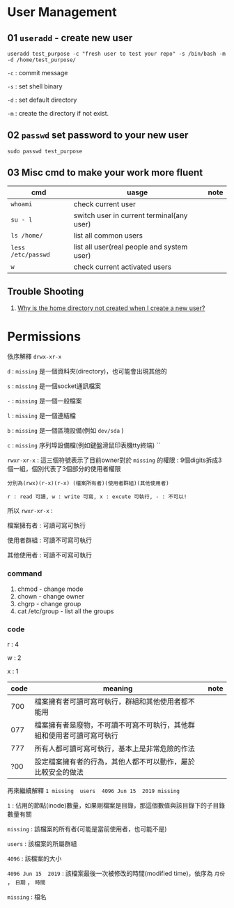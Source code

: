 # User Management

## 01 `useradd` - create new user

 `useradd test_purpose -c "fresh user to test your repo" -s /bin/bash -m -d /home/test_purpose/`

`-c` :  commit message
   
`-s` :  set shell binary

`-d` : set default directory

`-m` : create the directory if not exist.

## 02 `passwd` set password to your new user

 `sudo passwd test_purpose`

## 03 Misc cmd to make your work more fluent

| cmd      | uasge                | note |
|----------|----------------------|------|
| `whoami` | check current user |      |
| `su - l` | switch user in current terminal(any user) |      |
| `ls /home/` |list all common users|
| `less /etc/passwd` | list all user(real people and system user)|
| `w` |check current activated users|

## Trouble Shooting

1. [Why is the home directory not created when I create a new user?](https://unix.stackexchange.com/questions/182180/why-is-the-home-directory-not-created-when-i-create-a-new-user)

# Permissions

依序解釋 `drwx-xr-x`

`d` : `missing` 是一個資料夾(directory)，也可能會出現其他的

`s` : `missing` 是一個socket通訊檔案

`-` : `missing` 是一個一般檔案

`l` : `missing` 是一個連結檔

`b` : `missing` 是一個區塊設備(例如 `dev/sda` )

`c` : `missing` 序列埠設備檔(例如鍵盤滑鼠印表機tty終端)
``

`rwxr-xr-x` : 這三個符號表示了目前owner對於 `missing` 的權限 :  9個digits拆成3個一組，個別代表了3個部分的使用者權限

    分別為(rwx)(r-x)(r-x) (檔案所有者)(使用者群組)(其他使用者)

    r : read 可讀, w : write 可寫, x : excute 可執行, - : 不可以!

所以 `rwxr-xr-x` : 

檔案擁有者 : 可讀可寫可執行

使用者群組 : 可讀不可寫可執行

其他使用者 : 可讀不可寫可執行

### command

1. chmod - change mode
2. chown - change owner
3. chgrp - change group
4. cat /etc/group - list all the groups

### code

r : 4

w : 2

x : 1

| code | meaning                                                   | note |
|------|-----------------------------------------------------------|------|
| 700  | 檔案擁有者可讀可寫可執行，群組和其他使用者都不能用                 |      |
| 077  | 檔案擁有者是廢物，不可讀不可寫不可執行，其他群組和使用者可讀可寫可執行 |      |
| 777  | 所有人都可讀可寫可執行，基本上是非常危險的作法                    |      |
| ?00  | 設定檔案擁有者的行為，其他人都不可以動作，屬於比較安全的做法         |      |

再來繼續解釋 `1 missing  users  4096 Jun 15  2019 missing`

`1` : 佔用的節點(inode)數量，如果剛檔案是目錄，那這個數值與該目錄下的子目錄數量有關

`missing` : 該檔案的所有者(可能是當前使用者，也可能不是)

`users` : 該檔案的所屬群組

`4096` : 該檔案的大小

`4096 Jun 15  2019` : 該檔案最後一次被修改的時間(modified time)，依序為 `月份` ， `日期` ， `時間`

`missing` : 檔名
